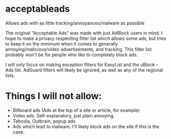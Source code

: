 # acceptableads
Allows ads with as little tracking/annoyances/malware as possible

The original "Acceptable Ads" was made with just AdBlock users in mind. I hope to make a privacy respecting filter list which allows some ads, but tries to keep it on the minimum when it comes to generally annoying/malicious/video advertisements, and tracking. This filter list probably won't be for people who like to completely block ads.

I will only focus on making exception filters for EasyList and the uBlock - Ads list. AdGuard filters will likely be ignored, as well as any of the regional lists.

# Things I will not allow:
- Billboard ads (Ads at the top of a site or article, for example)
- Video ads. Self-explanatory, just plain annoying.
- Taboola, Outbrain, popup ads
- Ads which lead to malware. I'll likely block ads on the site if this is the case.
